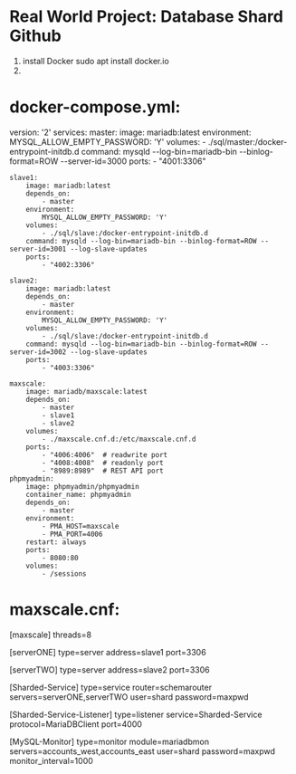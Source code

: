 # Real World Project: Database Shard Github 
1. install Docker
sudo apt install docker.io
2.
# docker-compose.yml:
version: '2'
services:
    master:
        image: mariadb:latest
        environment:
            MYSQL_ALLOW_EMPTY_PASSWORD: 'Y'
        volumes:
            - ./sql/master:/docker-entrypoint-initdb.d
        command: mysqld --log-bin=mariadb-bin --binlog-format=ROW --server-id=3000
        ports:
            - "4001:3306"

    slave1:
        image: mariadb:latest
        depends_on:
            - master
        environment:
            MYSQL_ALLOW_EMPTY_PASSWORD: 'Y'
        volumes:
            - ./sql/slave:/docker-entrypoint-initdb.d
        command: mysqld --log-bin=mariadb-bin --binlog-format=ROW --server-id=3001 --log-slave-updates
        ports:
            - "4002:3306"

    slave2:
        image: mariadb:latest
        depends_on:
            - master
        environment:
            MYSQL_ALLOW_EMPTY_PASSWORD: 'Y'
        volumes:
            - ./sql/slave:/docker-entrypoint-initdb.d
        command: mysqld --log-bin=mariadb-bin --binlog-format=ROW --server-id=3002 --log-slave-updates
        ports:
            - "4003:3306"

    maxscale:
        image: mariadb/maxscale:latest
        depends_on:
            - master
            - slave1
            - slave2
        volumes:
            - ./maxscale.cnf.d:/etc/maxscale.cnf.d
        ports:
            - "4006:4006"  # readwrite port
            - "4008:4008"  # readonly port
            - "8989:8989"  # REST API port
    phpmyadmin:
        image: phpmyadmin/phpmyadmin
        container_name: phpmyadmin
        depends_on:
            - master
        environment:
            - PMA_HOST=maxscale
            - PMA_PORT=4006
        restart: always
        ports:
            - 8080:80
        volumes:
            - /sessions
            
            
            
# maxscale.cnf:
[maxscale]
threads=8

[serverONE]
type=server
address=slave1
port=3306

[serverTWO]
type=server
address=slave2
port=3306

[Sharded-Service]
type=service
router=schemarouter
servers=serverONE,serverTWO
user=shard
password=maxpwd

[Sharded-Service-Listener]
type=listener
service=Sharded-Service
protocol=MariaDBClient
port=4000

[MySQL-Monitor]
type=monitor
module=mariadbmon
servers=accounts_west,accounts_east
user=shard
password=maxpwd
monitor_interval=1000
